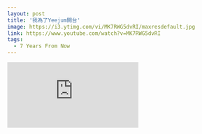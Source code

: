 ```yaml
---
layout: post
title: '我為了Yeejum開台'
image: https://i3.ytimg.com/vi/MK7RWG5dvRI/maxresdefault.jpg
link: https://www.youtube.com/watch?v=MK7RWG5dvRI
tags:
  - 7 Years From Now
---
```


<iframe src="https://www.youtube.com/embed/MK7RWG5dvRI?si=FD2NYKB10WzCRN2V" title="YouTube video player" frameborder="0" allow="accelerometer; autoplay; clipboard-write; encrypted-media; gyroscope; picture-in-picture; web-share" referrerpolicy="strict-origin-when-cross-origin" allowfullscreen></iframe>

